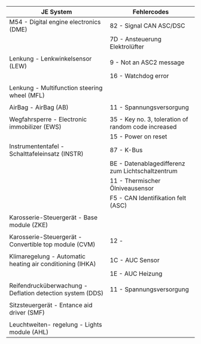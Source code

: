 
| JE System                                                 | Fehlercodes                                         |
| --------------------------------------------------------- | --------------------------------------------------- |
| M54 - Digital engine electronics (DME)                    | 82 - Signal CAN ASC/DSC                             |
|                                                           | 7D - Ansteuerung Elektrolüfter                      |
|                                                           |                                                     |
| Lenkung - Lenkwinkelsensor (LEW)                          | 9 - Not an ASC2 message                             |
|                                                           | 16 - Watchdog error                                 |
|                                                           |                                                     |
| Lenkung - Multifunction steering wheel (MFL)              |                                                     |
|                                                           |                                                     |
| AirBag - AirBag (AB)                                      | 11 - Spannungsversorgung                            |
|                                                           |                                                     |
| Wegfahrsperre - Electronic immobilizer (EWS)              | 35 - Key no. 3, toleration of random code increased |
|                                                           | 15 - Power on reset                                 |
| Instrumententafel - Schalttafeleinsatz (INSTR)            | 87 - K-Bus                                          |
|                                                           | BE - Datenablagedifferenz zum Lichtschaltzentrum    |
|                                                           | 11 - Thermischer Ölniveausensor                     |
|                                                           | F5 - CAN Identifikation felt (ASC)                  |
|                                                           |                                                     |
| Karosserie-Steuergerät - Base module (ZKE)                |                                                     |
|                                                           |                                                     |
| Karosserie-Steuergerät - Convertible top module (CVM)     | 12 -                                                |
|                                                           |                                                     |
| Klimaregelung - Automatic heating air conditioning (IHKA) | 1C - AUC Sensor                                     |
|                                                           | 1E - AUC Heizung                                    |
|                                                           |                                                     |
| Reifendrucküberwachung - Deflation detection system (DDS) | 11 - Spannungsversorgung                            |
|                                                           |                                                     |
| Sitzsteuergerät - Entance aid driver (SMF)                |                                                     |
|                                                           |                                                     |
| Leuchtweiten- regelung - Lights module (AHL)              |                                                     |
